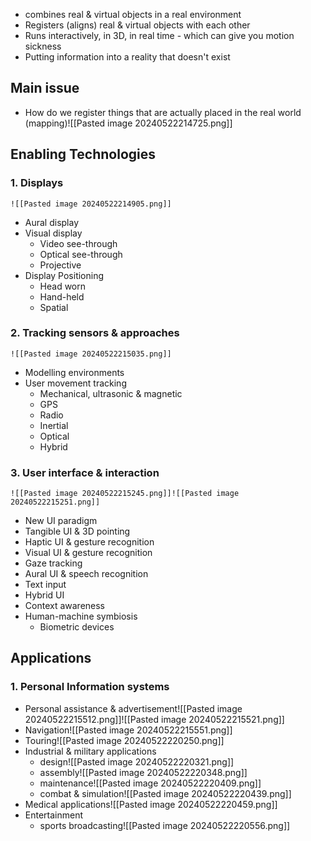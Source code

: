 - combines real & virtual objects in a real environment
- Registers (aligns) real & virtual objects with each other
- Runs interactively, in 3D, in real time - which can give you motion sickness
- Putting information into a reality that doesn't exist
## Main issue
- How do we register things that are actually placed in the real world (mapping)![[Pasted image 20240522214725.png]]
## Enabling Technologies
### 1. Displays
	![[Pasted image 20240522214905.png]]
- Aural display
- Visual display
	- Video see-through
	- Optical see-through
	- Projective
- Display Positioning
	- Head worn
	- Hand-held
	- Spatial
### 2. Tracking sensors & approaches
	![[Pasted image 20240522215035.png]]
- Modelling environments
- User movement tracking
	- Mechanical, ultrasonic & magnetic
	- GPS
	- Radio
	- Inertial
	- Optical
	- Hybrid
### 3. User interface & interaction
	![[Pasted image 20240522215245.png]]![[Pasted image 20240522215251.png]]
- New UI paradigm
- Tangible UI & 3D pointing
- Haptic UI & gesture recognition
- Visual UI & gesture recognition
- Gaze tracking
- Aural UI & speech recognition
- Text input
- Hybrid UI
- Context awareness
- Human-machine symbiosis
	- Biometric devices
## Applications
### 1. Personal Information systems
- Personal assistance & advertisement![[Pasted image 20240522215512.png]]![[Pasted image 20240522215521.png]]
- Navigation![[Pasted image 20240522215551.png]]
- Touring![[Pasted image 20240522220250.png]]
- Industrial & military applications 
	- design![[Pasted image 20240522220321.png]]
	- assembly![[Pasted image 20240522220348.png]]
	- maintenance![[Pasted image 20240522220409.png]]
	- combat & simulation![[Pasted image 20240522220439.png]]
- Medical applications![[Pasted image 20240522220459.png]]
- Entertainment
	- sports broadcasting![[Pasted image 20240522220556.png]]